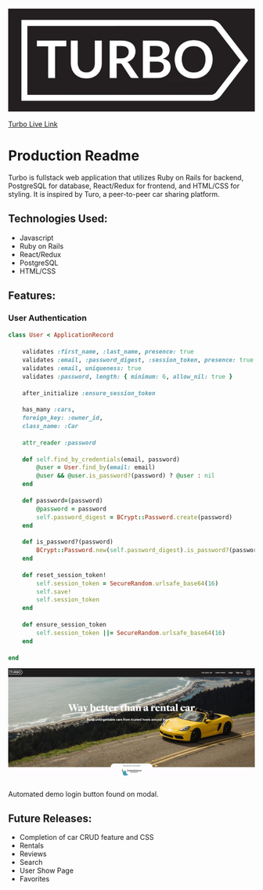
![Alt text](app/assets/images/turbo-logo.jpeg?raw=true "Title")

[Turbo Live Link](https://turbo-fsp.herokuapp.com/#/)

# Production Readme

Turbo is fullstack web application that utilizes Ruby on Rails for backend, PostgreSQL for database, React/Redux for frontend, and HTML/CSS for styling. It is inspired by Turo, a peer-to-peer car sharing platform.

## Technologies Used:

- Javascript
- Ruby on Rails
- React/Redux
- PostgreSQL
- HTML/CSS

## Features:

### User Authentication

```ruby
class User < ApplicationRecord

    validates :first_name, :last_name, presence: true
    validates :email, :password_digest, :session_token, presence: true
    validates :email, uniqueness: true
    validates :password, length: { minimum: 6, allow_nil: true }

    after_initialize :ensure_session_token

    has_many :cars,
    foreign_key: :owner_id,
    class_name: :Car

    attr_reader :password

    def self.find_by_credentials(email, password)
        @user = User.find_by(email: email)
        @user && @user.is_password?(password) ? @user : nil
    end

    def password=(password)
        @password = password
        self.password_digest = BCrypt::Password.create(password)
    end

    def is_password?(password)
        BCrypt::Password.new(self.password_digest).is_password?(password)
    end

    def reset_session_token!
        self.session_token = SecureRandom.urlsafe_base64(16)
        self.save!
        self.session_token
    end

    def ensure_session_token
        self.session_token ||= SecureRandom.urlsafe_base64(16)
    end

end
```


![Login gif](app/assets/images/ezgif.com-video-to-gif.gif)

Automated demo login button found on modal.

## Future Releases:

- Completion of car CRUD feature and CSS
- Rentals
- Reviews
- Search
- User Show Page
- Favorites